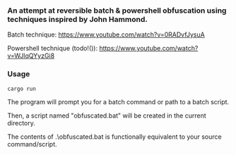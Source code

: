 ### An attempt at reversible batch & powershell obfuscation using techniques inspired by John Hammond.<br>

Batch technique: https://www.youtube.com/watch?v=0RADvfJysuA<br>

Powershell technique (todo!()): https://www.youtube.com/watch?v=WJlqQYyzGi8<br>


### Usage<br>

`cargo run`<br>

The program will prompt you for a batch command or path to a batch script.<br>

Then, a script named "obfuscated.bat" will be created in the current directory.<br>

The contents of .\obfuscated.bat is functionally equivalent to your source command/script.